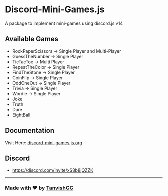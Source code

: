 # Discord-Mini-Games.js
A package to implement mini-games using discord.js v14

## Available Games
- RockPaperScissors -> Single Player and Multi-Player
- GuessTheNumber -> Single Player
- TicTacToe -> Multi Player
- RepeatTheColor -> Single Player
- FindTheStone -> Single Player
- CoinFlip -> Single Player
- OddOneOut -> Single Player
- Trivia -> Single Player
- Wordle -> Single Player
- Joke
- Truth 
- Dare
- EightBall

##  Documentation

Visit Here: [discord-mini-games.js.org](https://discord-mini-games.js)

## Discord
- https://discord.com/invite/xS8b8jQZZK

--- 

### Made with ❤️ by [TanvishGG](https://github.com/TanvishGG)